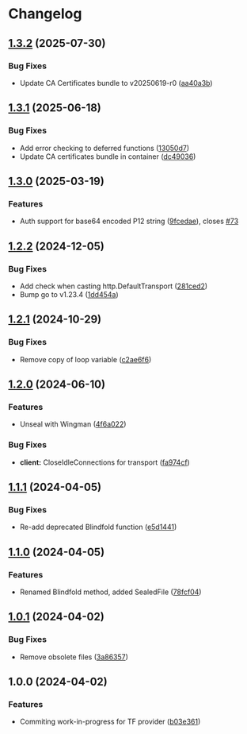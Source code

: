 # Changelog

## [1.3.2](https://github.com/memes/f5xc/compare/v1.3.1...v1.3.2) (2025-07-30)


### Bug Fixes

* Update CA Certificates bundle to v20250619-r0 ([aa40a3b](https://github.com/memes/f5xc/commit/aa40a3b363ccdcbf9d52b4d9dffa9dcc3eb7c262))

## [1.3.1](https://github.com/memes/f5xc/compare/v1.3.0...v1.3.1) (2025-06-18)


### Bug Fixes

* Add error checking to deferred functions ([13050d7](https://github.com/memes/f5xc/commit/13050d722a06c87c8ff95ce824aded00a6b74532))
* Update CA certificates bundle in container ([dc49036](https://github.com/memes/f5xc/commit/dc4903684d62ea8cf90c0134f0e18ee0bf5967f0))

## [1.3.0](https://github.com/memes/f5xc/compare/v1.2.2...v1.3.0) (2025-03-19)


### Features

* Auth support for base64 encoded P12 string ([9fcedae](https://github.com/memes/f5xc/commit/9fcedaee96cabc9cf7dc23459a9d365fee27f99b)), closes [#73](https://github.com/memes/f5xc/issues/73)

## [1.2.2](https://github.com/memes/f5xc/compare/v1.2.1...v1.2.2) (2024-12-05)


### Bug Fixes

* Add check when casting http.DefaultTransport ([281ced2](https://github.com/memes/f5xc/commit/281ced23b70f2e02b96a38001159cb1bfad6d6e4))
* Bump go to v1.23.4 ([1dd454a](https://github.com/memes/f5xc/commit/1dd454ade6f670b974712e1425129e5289e3ad27))

## [1.2.1](https://github.com/memes/f5xc/compare/v1.2.0...v1.2.1) (2024-10-29)


### Bug Fixes

* Remove copy of loop variable ([c2ae6f6](https://github.com/memes/f5xc/commit/c2ae6f666158524b538744de0dc191f6f55be95c))

## [1.2.0](https://github.com/memes/f5xc/compare/v1.1.1...v1.2.0) (2024-06-10)


### Features

* Unseal with Wingman ([4f6a022](https://github.com/memes/f5xc/commit/4f6a022330d26ab105d529a7d4adcf31a9dbbbf9))


### Bug Fixes

* **client:** CloseIdleConnections for transport ([fa974cf](https://github.com/memes/f5xc/commit/fa974cf00f8615430d3ec1b87b1f2f3d4488525f))

## [1.1.1](https://github.com/memes/f5xc/compare/v1.1.0...v1.1.1) (2024-04-05)


### Bug Fixes

* Re-add deprecated Blindfold function ([e5d1441](https://github.com/memes/f5xc/commit/e5d1441f644e296d1703e664661d86773cdc0774))

## [1.1.0](https://github.com/memes/f5xc/compare/v1.0.1...v1.1.0) (2024-04-05)


### Features

* Renamed Blindfold method, added SealedFile ([78fcf04](https://github.com/memes/f5xc/commit/78fcf04e2d0d899a3435b704022e7b1ab10cc03d))

## [1.0.1](https://github.com/memes/f5xc/compare/v1.0.0...v1.0.1) (2024-04-02)


### Bug Fixes

* Remove obsolete files ([3a86357](https://github.com/memes/f5xc/commit/3a8635748cd437e35d093973fcabdc939250ca3b))

## 1.0.0 (2024-04-02)


### Features

* Commiting work-in-progress for TF provider ([b03e361](https://github.com/memes/f5xc/commit/b03e3610c1255500015739fd090bc52eff532efe))
